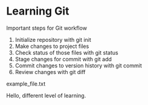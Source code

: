 # Learning Git

Important steps for Git workflow

1. Initialize repository with git init
2. Make changes to project files
3. Check status of those files with git status
4. Stage changes for commit with git add
5. Commit changes to version history with git commit
6. Review changes with git diff

example_file.txt

Hello, different level of learning.

